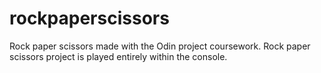 # rockpaperscissors
Rock paper scissors made with the Odin project coursework. Rock paper scissors project is played entirely within the console.
